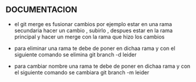 ## DOCUMENTACION

- el git merge es fusionar cambios por ejemplo estar en una rama secundaria hacer un cambio , subirlo , despues estar en la rama principal y hacer un merge con la rama que hizo los cambios

- para eliminar una rama te debe de poner en dichaa rama y con el siguiente comando se elimina   git branch -d leider

- para cambiar nombre una rama te debe de poner en dichaa rama y con el siguiente comando se cambiara   git branch -m leider

